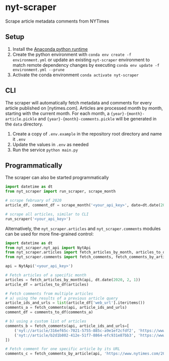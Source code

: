 # nyt-scraper
Scrape article metadata comments from NYTimes

## Setup
1. Install the [Anaconda python runtime](https://anaconda.org/)
1. Create the python environment with
   `conda env create -f environment.yml`
   or update an existing `nyt-scraper` environment to match remote dependency changes by executing
   `conda env update -f environment.yml --prune`
1. Activate the conda environment
   `conda activate nyt-scraper`

## CLI
The scraper will automatically fetch metadata and comments for every article published on
[nytimes.com].
Articles are processed month by month, starting with the current month.
For each month, a `{year}-{month}-article.pickle` and `{year}-{month}-comments.pickle` will be
generated in the `data` directory.

1. Create a copy of `.env.example` in the repository root directory and name it `.env`
1. Update the values in `.env` as needed
1. Run the service
   `python main.py`

## Programmatically
The scraper can also be started programmatically
```python
import datetime as dt
from nyt_scraper import run_scraper, scrape_month

# scrape february of 2020
article_df, comment_df = scrape_month('<your_api_key>', date=dt.date(2020, 2, 1))

# scrape all articles, similar to CLI
run_scraper('<your_api_key>')
```

Alternatively, the `nyt_scraper.articles` and `nyt_scraper.comments` modules can be used for more
fine-grained control:
```python
import datetime as dt
from nyt_scraper.nyt_api import NytApi
from nyt_scraper.articles import fetch_articles_by_month, articles_to_df
from nyt_scraper.comments import fetch_comments, fetch_comments_by_article, comments_to_df

api = NytApi('<your_api_key>')

# Fetch articles of a specific month
articles = fetch_articles_by_month(api, dt.date(2020, 2, 1))
article_df = articles_to_df(articles)

# Fetch comments from multiple articles
# a) using the results of a previous article query
article_ids_and_urls = list(article_df['web_url'].iteritems())
comments_a = fetch_comments(api, article_ids_and_urls)
comment_df = comments_to_df(comments_a)

# b) using a custom list of articles
comments_b = fetch_comments(api, article_ids_and_urls=[
    ('nyt://article/316ef65c-7021-5755-885c-a9e1ef2cfdf2', 'https://www.nytimes.com/2020/01/03/world/middleeast/trump-iran-suleimani.html'),
    ('nyt://article/b2d1b802-412e-51f7-8864-efc931e87bb3', 'https://www.nytimes.com/2020/01/04/opinion/impeachment-witnesses.html'),
])

# Fetch comment for one specific article by its URL
comments_c = fetch_comments_by_article(api, 'https://www.nytimes.com/2019/11/30/opinion/sunday/bernie-sanders.html')
```
